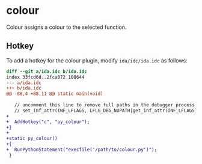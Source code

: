 # colour

Colour assigns a colour to the selected function.

## Hotkey

To add a hotkey for the colour plugin, modify `ida/idc/ida.idc` as follows:

```diff
diff --git a/ida.idc b/ida.idc
index 33fcd6d..2fca072 100644
--- a/ida.idc
+++ b/ida.idc
@@ -88,4 +88,11 @@ static main(void)
 
   // uncomment this line to remove full paths in the debugger process options:
   // set_inf_attr(INF_LFLAGS, LFLG_DBG_NOPATH|get_inf_attr(INF_LFLAGS));
+
+  AddHotkey("c", "py_colour");
+}
+
+static py_colour()
+{
+  RunPythonStatement("execfile('/path/to/colour.py')");
 }
```
